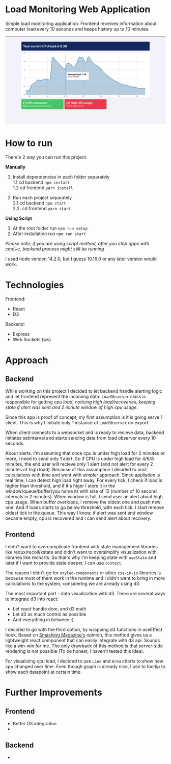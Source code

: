 # Load Monitoring Web Application

Simple load monitoring application.
Frontend receives information about computer load every 10 seconds and keeps history up to 10 minutes. 

![Screenshot from app](./system.png "App screenshot")

# How to run

There's 2 way you can run this project.

**Manually** 
1. Install dependencies in each folder separately \
  1.1 cd backend `npm install` \
  1.2 cd frontend `yarn install` 

2. Run each project separately \
   2.1  cd backend `npm start` \
   2.2. cd frontend `yarn start`

**Using Script**

1. At the root folder run `npm run setup`
2. After installation run `npm run start`

_Please note, if you are using script method, after you stop apps with cmd+c, backend process might still be running_

I used node version 14.2.0, but I guess 10.16.0 or any later version would work.

# Technologies

Frontend:
- React
- D3

Backend:
- Express
- Web Sockets (ws)

# Approach

## Backend
While working on this project I decided to let backend handle alerting logic and let frontend represent the incoming data. `LoadObserver` class is responsible for getting _cpu load, noticing high load/recoveries, keeping state if alert was sent and 2 minute window of high cpu usage_.

Since this app is proof of concept, my first assumption is it is going serve 1 client. This is why I initiate only 1 instance of `LoadObserver` on export.

When client connects to a websocket and is ready to recieve data, backend initiates setInterval and starts sending data from load observer every 10 seconds.

About alerts. I'm assuming that once cpu is under high load for 2 minutes or more, I need to send only 1 alert. So if CPU is under high load for 4/6/8 minutes, the end user will recieve only 1 alert (and not alert for every 2 minutes of high load). Because of this assumption I decided to omit calculations with time and went with simpler approach. Since appliation is real time, I can detect high load right away. For every tick, I check if load is higher than threshold, and if it's higer I store it in the window/queue/buffer(you name it) with size of 12 (number of 10 second intervals in 2 minutes). When window is full, I send user an alert about high cpu usage. When buffer overloads, I remove the oldest one and push new one. And if loads starts to go below threshold, with each tick, I start remove oldest tick in the queue. This way I know, if alert was sent and window became empty, cpu is recovered and I can send alert about recovery.

## Frontend 

I didn't want to overcomplicate frontend with state management libraries like redux/recoil/xstate and didn't want to oversimplify visualization with libraries like recharts. So that's why I'm keeping state with `useState` and later if I want to provide state deeper, I can use `context`.

The reason I didn't go for `styled-components` or other `css-in-js` libraries is because most of them work in the runtime and I didn't want to bring in more calculations to the system, considering we are already using d3.

The most important part - data visualization with d3. There are several ways to integrate d3 into react:

* Let react handle dom, and d3 math
* Let d3 as much control as possible
* And everything in between :)

I decided to go with the third option, by wrapping d3 functions in useEffect hook. Based on [Smashing Magazine's](https://www.smashingmagazine.com/2018/02/react-d3-ecosystem/) opinion, this method gives us a lightweight react component that can easily integrate with d3 api. Sounds like a win-win for me. The only drawback of this method is that server-side rendering is not possible (To be honest, I haven't tested this idea).

For visualizing cpu load, I decided to use `Line` and `Area` charts to show how cpu changed over time. Even though graph is already nice, I use to tooltip to show each datapoint at certain time.


# Further Improvements

  ## Frontend
  - Better D3 integration
  - 
  ## Backend
  - 